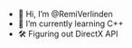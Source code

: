 - 👋 Hi, I’m @RemiVerlinden
- 🌱 I’m currently learning C++
- 🛠 Figuring out DirectX API 

<!---
RemiVerlinden/RemiVerlinden is a ✨ special ✨ repository because its `README.md` (this file) appears on your GitHub profile.
You can click the Preview link to take a look at your changes.
--->
